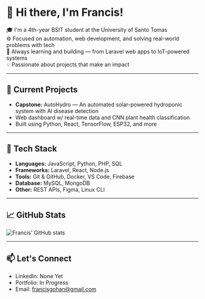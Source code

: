 # 👋 Hi there, I'm Francis!

🎓 I'm a 4th-year BSIT student at the University of Santo Tomas  
⚙️ Focused on automation, web development, and solving real-world problems with tech  
🧠 Always learning and building — from Laravel web apps to IoT-powered systems  
💡 Passionate about projects that make an impact

---

## 🔭 Current Projects
- **Capstone:** AutoHydro — An automated solar-powered hydroponic system with AI disease detection  
- Web dashboard w/ real-time data and CNN plant health classification  
- Built using Python, React, TensorFlow, ESP32, and more

---

## 🧰 Tech Stack
- **Languages:** JavaScript, Python, PHP, SQL  
- **Frameworks:** Laravel, React, Node.js  
- **Tools:** Git & GitHub, Docker, VS Code, Firebase  
- **Database:** MySQL, MongoDB  
- **Other:** REST APIs, Figma, Linux CLI

---

## 📈 GitHub Stats
![Francis' GitHub stats](https://github-readme-stats.vercel.app/api?username=Carlisle1124&show_icons=true&theme=tokyonight)

---

## 📫 Let's Connect
- LinkedIn: None Yet
- Portfolio: In Progress
- Email: francisgohan@gmail.com
